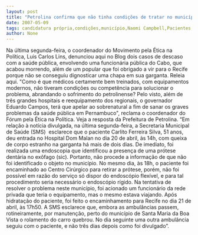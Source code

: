 ```yaml
---
layout: post
title: "Petrolina confirma que não tinha condições de tratar no município paciente que engoliu a própria chapa"
date: 2007-05-09
tags: candidatura própria,condições,município,Naomi Campbell,Pacientes,Petrolina,Quarentinha
author: None
---
```

Na &uacute;ltima segunda-feira, o coordenador do Movimento pela &Eacute;tica na Pol&iacute;tica, Luis Carlos Lins, denunciou aqui no Blog dois casos de descaso com a sa&uacute;de p&uacute;blica, envolvendo uma funcion&aacute;ria p&uacute;blica do Cabo, que acabou morrendo, al&eacute;m de um popular que foi obrigado a vir para o Recife porque n&atilde;o se conseguiu dignosticar uma chapa em sua garganta. Releia aqui.
&quot;Como &eacute; que m&eacute;dicos certamente bem treinados, com equipamentos modernos, n&atilde;o tiveram condi&ccedil;&otilde;es ou compet&ecirc;ncia para solucionar o problema, abrandando o sofrimento do petrolinense? Pelo visto, al&eacute;m de tr&ecirc;s grandes hospitais e reequipamento dos regionais, o governador Eduardo Campos, ter&aacute; que apelar ao sobrenatural a fim de sanar os graves problemas da sa&uacute;de p&uacute;blica em Pernambuco&quot;, reclama o coordenador do F&oacute;rum pela &Eacute;tica na Pol&iacute;tica.
Veja a resposta da Prefeitura de Petrolina.
&ldquo;Em rela&ccedil;&atilde;o &agrave; not&iacute;cia divulgada, na &uacute;ltima segunda-feira, a Secretaria Municipal de Sa&uacute;de (SMS)&nbsp; esclarece que o paciente Carlito Ferreira Silva, 51 anos, deu entrada no Hospital Dom Malan no dia 20 de abril, &agrave;s 14h, com queixa de corpo estranho na garganta h&aacute; mais de dois dias. De imediato, foi realizada uma endoscopia que identificou a presen&ccedil;a de uma pr&oacute;tese dent&aacute;ria no ex&ocirc;fago (sic). Portanto, n&atilde;o procede a informa&ccedil;&atilde;o de que n&atilde;o foi identificado o objeto no munic&iacute;pio. 
No mesmo dia, &agrave;s 18h, o paciente foi encaminhado ao Centro Cir&uacute;rgico para retirar a pr&oacute;tese, por&eacute;m, n&atilde;o foi poss&iacute;vel em raz&atilde;o do servi&ccedil;o s&oacute; dispor do endosc&oacute;pio flex&iacute;vel, e para tal procedimento seria necess&aacute;rio o endosc&oacute;pio r&iacute;gido. Na tentativa de resolver o problema neste munic&iacute;pio, foi acionado um funcion&aacute;rio da rede privada que teria o equipamento, mas o mesmo estava viajando. 
Ap&oacute;s hidrata&ccedil;&atilde;o do paciente, foi feito o encaminhamento para Recife no dia 21 de abril, &agrave;s 17h50. A SMS esclarece que, embora as ambul&acirc;ncias passem, rotineiramente, por manuten&ccedil;&atilde;o, perto do munic&iacute;pio de Santa Maria da Boa Vista o rolamento do carro quebrou. No dia seguinte uma outra ambul&acirc;ncia seguiu com o paciente, e n&atilde;o tr&ecirc;s dias depois como foi divulgado&rdquo;. 